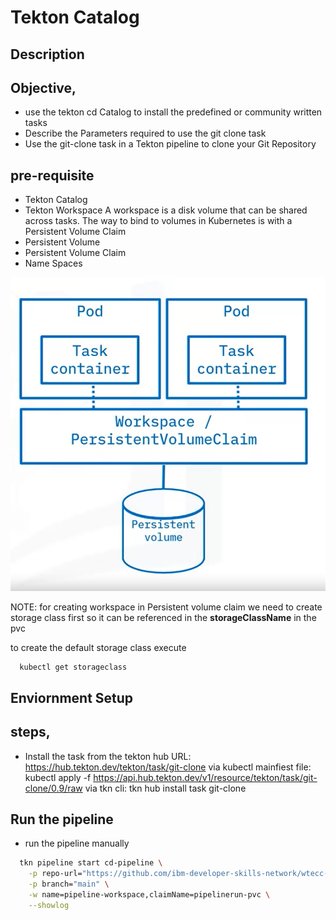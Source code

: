 # Tekton Catalog

## Description

## Objective, 
- use the tekton cd Catalog to install the predefined or community written tasks
- Describe the Parameters required to use the git clone task
- Use the git-clone task in a Tekton pipeline to clone your Git Repository 

## pre-requisite
- Tekton Catalog
- Tekton Workspace
     A workspace is a disk volume that can be shared across tasks. The way to bind to volumes in Kubernetes is with a Persistent Volume Claim
- Persistent Volume
- Persistent Volume Claim
- Name Spaces

![Persistent Volume](./assets/image.png)

NOTE: for creating workspace in Persistent volume claim we need to create storage class first so it can be referenced in the __storageClassName__ in the pvc 

to create the default storage class execute
```bash
  kubectl get storageclass
```

## Enviornment Setup

## steps,
* Install the task from the tekton hub 
URL: https://hub.tekton.dev/tekton/task/git-clone
via kubectl mainfiest file: kubectl apply -f https://api.hub.tekton.dev/v1/resource/tekton/task/git-clone/0.9/raw
via tkn cli: tkn hub install task git-clone


## Run the pipeline
- run the pipeline manually
```bash
  tkn pipeline start cd-pipeline \
    -p repo-url="https://github.com/ibm-developer-skills-network/wtecc-CICD_PracticeCode.git" \
    -p branch="main" \
    -w name=pipeline-workspace,claimName=pipelinerun-pvc \
    --showlog
```